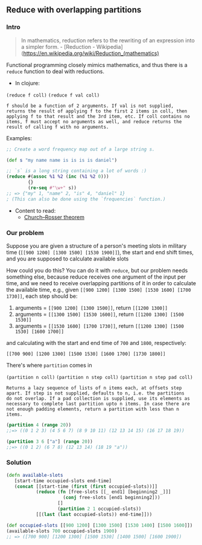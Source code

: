 ## Reduce with overlapping partitions

### Intro

> In mathematics, reduction refers to the rewriting of an expression into a simpler form. - [Reduction - Wikipedia](https://en.wikipedia.org/wiki/Reduction_(mathematics)

Functional programming closely mimics mathematics, and thus there is a `reduce` function to deal with reductions. 

* In clojure:

`(reduce f coll)` `(reduce f val coll)`
```
f should be a function of 2 arguments. If val is not supplied,
returns the result of applying f to the first 2 items in coll, then
applying f to that result and the 3rd item, etc. If coll contains no
items, f must accept no arguments as well, and reduce returns the
result of calling f with no arguments. 
```

Examples:

```clojure
;; Create a word frequency map out of a large string s.

(def s "my name name is is is is daniel")

;; `s` is a long string containing a lot of words :)
(reduce #(assoc %1 %2 (inc (%1 %2 0)))
        {}
        (re-seq #"\w+" s))
;; => {"my" 1, "name" 2, "is" 4, "daniel" 1}
; (This can also be done using the `frequencies` function.)
```

- Content to read:
  - [Church–Rosser theorem](https://en.wikipedia.org/wiki/Church%E2%80%93Rosser_theorem)

### Our problem

Suppose you are given a structure of a person's meeting slots in military time (`[[900 1200] [1300 1500] [1530 1900]]`), the start and end shift times, and you are supposed to calculate available slots

How could you do this? You can do it with `reduce`, but our problem needs something else, because reduce receives one argument of the input per time, and we need to receive overlapping partitions of it in order to calculate the available time, e.g., given `[[900 1200] [1300 1500] [1530 1600] [1700 1730]]`, each step should be:

1) arguments = `[[900 1200] [1300 1500]]`, return `[[1200 1300]]`
2) arguments = `[[1300 1500] [1530 1600]]`, return `[[1200 1300] [1500 1530]]`
3) arguments = `[[1530 1600] [1700 1730]]`, return `[[1200 1300] [1500 1530] [1600 1700]]`

and calculating with the start and end time of `700` and `1800`, respectively:

`[[700 900] [1200 1300] [1500 1530] [1600 1700] [1730 1800]]`

There's where `partition` comes in

`(partition n coll)` `(partition n step coll)` `(partition n step pad coll)`

```
Returns a lazy sequence of lists of n items each, at offsets step
apart. If step is not supplied, defaults to n, i.e. the partitions
do not overlap. If a pad collection is supplied, use its elements as
necessary to complete last partition upto n items. In case there are
not enough padding elements, return a partition with less than n items.
```

```clojure
(partition 4 (range 20))
;;=> ((0 1 2 3) (4 5 6 7) (8 9 10 11) (12 13 14 15) (16 17 18 19))

(partition 3 6 ["a"] (range 20))
;;=> ((0 1 2) (6 7 8) (12 13 14) (18 19 "a"))
```

### Solution

```clojure
(defn available-slots
   [start-time occupied-slots end-time]
   (concat [[start-time (first (first occupied-slots))]]
           (reduce (fn [free-slots [[_ end1] [beginning2 _]]]
                     (conj free-slots [end1 beginning2]))
                   []
                   (partition 2 1 occupied-slots))
           [[(last (last occupied-slots)) end-time]]))

(def occupied-slots [[900 1200] [1300 1500] [1530 1400] [1500 1600]])
(available-slots 700 occupied-slots 1900)
;; => ([700 900] [1200 1300] [1500 1530] [1400 1500] [1600 1900])
```
